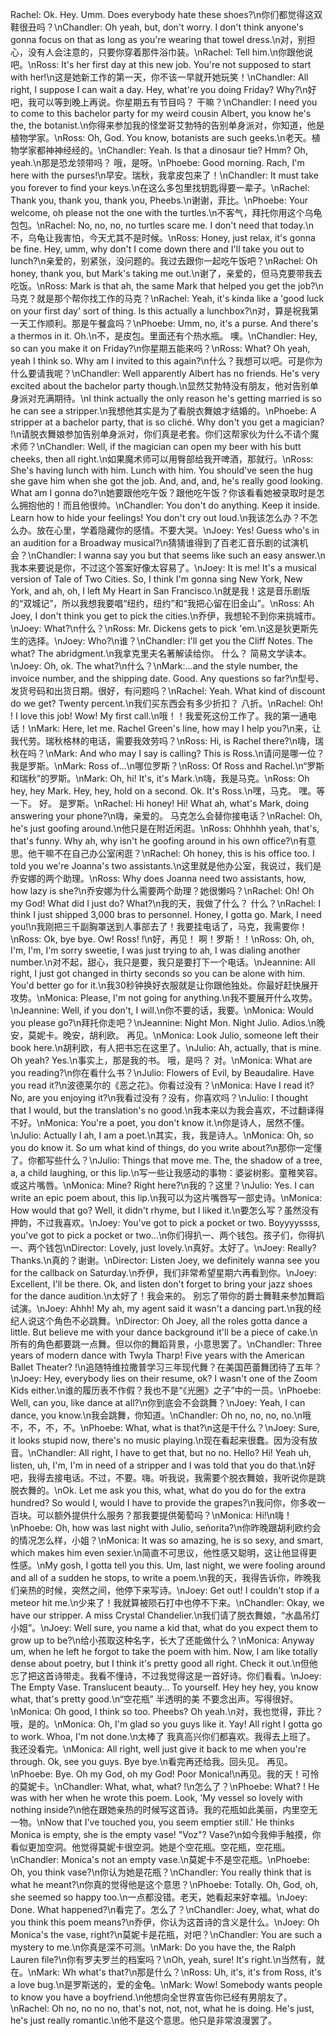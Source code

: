 Rachel: Ok. Hey. Umm. Does everybody hate these shoes?\n你们都觉得这双鞋很丑吗？\nChandler: Oh yeah, but, don't worry. I don't think anyone's gonna focus on that as long as you're wearing that towel dress.\n对，别担心，没有人会注意的，只要你穿着那件浴巾装。\nRachel: Tell him.\n你跟他说吧。\nRoss: It's her first day at this new job. You're not supposed to start with her!\n这是她新工作的第一天，你不该一早就开她玩笑！\nChandler: All right, I suppose I can wait a day. Hey, what're you doing Friday? Why?\n好吧，我可以等到晚上再说。你星期五有节目吗？ 干嘛？\nChandler: I need you to come to this bachelor party for my weird cousin Albert, you know he's the, the botanist.\n你得来参加我的怪堂哥艾勃特的告别单身派对，你知道，他是植物学家。\nRoss: Oh, God. You know, botanists are such geeks.\n老天。植物学家都神神经经的。\nChandler: Yeah. Is that a dinosaur tie? Hmm? Oh, yeah.\n那是恐龙领带吗？ 哦，是呀。\nPhoebe: Good morning. Rach, I'm here with the purses!\n早安。瑞秋，我拿皮包来了！\nChandler: It must take you forever to find your keys.\n在这么多包里找钥匙得要一辈子。\nRachel: Thank you, thank you, thank you, Pheebs.\n谢谢，菲比。\nPhoebe: Your welcome, oh please not the one with the turtles.\n不客气，拜托你用这个乌龟包包。\nRachel: No, no, no, no turtles scare me. I don't need that today.\n不，乌龟让我害怕，今天尤其不是时候。\nRoss: Honey, just relax, it's gonna be fine. Hey, umm, why don't I come down there and I'll take you out to lunch?\n亲爱的，别紧张，没问题的。我过去跟你一起吃午饭吧？\nRachel: Oh honey, thank you, but Mark's taking me out.\n谢了，亲爱的，但马克要带我去吃饭。\nRoss: Mark is that ah, the same Mark that helped you get the job?\n马克？就是那个帮你找工作的马克？\nRachel: Yeah, it's kinda like a 'good luck on your first day' sort of thing. Is this actually a lunchbox?\n对，算是祝我第一天工作顺利。那是午餐盒吗？\nPhoebe: Umm, no, it's a purse. And there's a thermos in it. Oh.\n不，是皮包。里面还有个热水瓶。 噢。\nChandler: Hey, so can you make it on Friday?\n你星期五能来吗？\nRoss: What? Oh yeah, yeah I think so. Why am I invited to this again?\n什么？我想可以吧。可是你为什么要请我呢？\nChandler: Well apparently Albert has no friends. He's very excited about the bachelor party though.\n显然艾勃特没有朋友，他对告别单身派对充满期待。\nI think actually the only reason he's getting married is so he can see a stripper.\n我想他其实是为了看脱衣舞娘才结婚的。\nPhoebe: A stripper at a bachelor party, that is so cliché. Why don't you get a magician? !\n请脱衣舞娘参加告别单身派对，你们真是老套。你们这帮家伙为什么不请个魔术师？\nChandler: Well, if the magician can open my beer with his butt cheeks, then all right.\n如果魔术师可以用臀部给我开啤酒，那就行。\nRoss: She's having lunch with him. Lunch with him. You should've seen the hug she gave him when she got the job. And, and, and, he's really good looking. What am I gonna do?\n她要跟他吃午饭？跟他吃午饭？你该看看她被录取时是怎么拥抱他的！而且他很帅。\nChandler: You don't do anything. Keep it inside. Learn how to hide your feelings! You don't cry out loud.\n我该怎么办？不怎么办。放在心里，学着隐藏你的感情。不要大哭。\nJoey: Yes! Guess who's in an audition for a Broadway musical?\n猜猜谁得到了百老汇音乐剧的试演机会？\nChandler: I wanna say you but that seems like such an easy answer.\n我本来要说是你，不过这个答案好像太容易了。\nJoey: It is me! It's a musical version of Tale of Two Cities. So, I think I'm gonna sing New York, New York, and ah, oh, I left My Heart in San Francisco.\n就是我！这是音乐剧版的“双城记”，所以我想我要唱“纽约，纽约”和“我把心留在旧金山”。\nRoss: Ah Joey, I don't think you get to pick the cities.\n乔伊，我想轮不到你来挑城市。\nJoey: What?\n什么？\nRoss: Mr. Dickens gets to pick 'em.\n这是狄更斯先生的选择。\nJoey: Who?\n谁？\nChandler: I'll get you the Cliff Notes. The what? The abridgment.\n我拿克里夫名著解读给你。 什么？ 简易文学读本。\nJoey: Oh, ok. The what?\n什么？\nMark:...and the style number, the invoice number, and the shipping date. Good. Any questions so far?\n型号、发货号码和出货日期。很好，有问题吗？\nRachel: Yeah. What kind of discount do we get? Twenty percent.\n我们买东西会有多少折扣？ 八折。\nRachel: Oh! ! I love this job! Wow! My first call.\n哦！！我爱死这份工作了。我的第一通电话！\nMark: Here, let me. Rachel Green's line, how may I help you?\n来，让我代劳。瑞秋格林的电话，需要我效劳吗？\nRoss: Hi, is Rachel there?\n嗨，瑞秋在吗？\nMark: And who may I say is calling? This is Ross.\n请问是哪一位？ 我是罗斯。\nMark: Ross of...\n哪位罗斯？\nRoss: Of Ross and Rachel.\n“罗斯和瑞秋”的罗斯。\nMark: Oh, hi! It's, it's Mark.\n嗨，我是马克。\nRoss: Oh hey, hey Mark. Hey, hey, hold on a second. Ok. It's Ross.\n嘿，马克。 嘿。等一下。 好。 是罗斯。\nRachel: Hi honey! Hi! What ah, what's Mark, doing answering your phone?\n嗨，亲爱的。 马克怎么会替你接电话？\nRachel: Oh, he's just goofing around.\n他只是在附近闲逛。\nRoss: Ohhhhh yeah, that's, that's funny. Why ah, why isn't he goofing around in his own office?\n有意思。他干嘛不在自己办公室闲逛？\nRachel: Oh honey, this is his office too. I told you we're Joanna's two assistants.\n这里就是他办公室，我说过，我们是乔安娜的两个助理。\nRoss: Why does Joanna need two assistants, how, how lazy is she?\n乔安娜为什么需要两个助理？她很懒吗？\nRachel: Oh! Oh my God! What did I just do? What?\n我的天，我做了什么？ 什么？\nRachel: I think I just shipped 3,000 bras to personnel. Honey, I gotta go. Mark, I need you!\n我刚把三千副胸罩送到人事部去了！我要挂电话了，马克，我需要你！\nRoss: Ok, bye bye. Ow! Ross! !\n好，再见！ 啊！罗斯！！\nRoss: Oh, oh, I'm, I'm, I'm sorry sweetie, I was just trying to ah, I was dialing another number.\n对不起，甜心，我只是要，我只是要打下一个电话。\nJeannine: All right, I just got changed in thirty seconds so you can be alone with him. You'd better go for it.\n我30秒钟换好衣服就是让你跟他独处。你最好赶快展开攻势。\nMonica: Please, I'm not going for anything.\n我不要展开什么攻势。\nJeannine: Well, if you don't, I will.\n你不要的话，我要。\nMonica: Would you please go?\n拜托你走吧？\nJeannine: Night Mon. Night Julio. Adios.\n晚安，莫妮卡。晚安，胡利欧。 再见。\nMonica: Look Julio, someone left their book here.\n胡利欧，有人把书忘在这里了。\nJulio: Ah, actually, that is mine. Oh yeah? Yes.\n事实上，那是我的书。 哦，是吗？ 对。\nMonica: What are you reading?\n你在看什么书？\nJulio: Flowers of Evil, by Beaudalire. Have you read it?\n波德莱尔的《恶之花》。你看过没有？\nMonica: Have I read it? No, are you enjoying it?\n我看过没有？没有，你喜欢吗？\nJulio: I thought that I would, but the translation's no good.\n我本来以为我会喜欢，不过翻译得不好。\nMonica: You're a poet, you don't know it.\n你是诗人，居然不懂。\nJulio: Actually I ah, I am a poet.\n其实，我，我是诗人。\nMonica: Oh, so you do know it. So um what kind of things, do you write about?\n那你一定懂了。你都写些什么？\nJulio: Things that move me. The, the shadow of a tree, a, a child laughing, or this lip.\n写一些让我感动的事物：婆娑树影。童稚笑容。或这片嘴唇。\nMonica: Mine? Right here?\n我的？这里？\nJulio: Yes. I can write an epic poem about, this lip.\n我可以为这片嘴唇写一部史诗。\nMonica: How would that go? Well, it didn't rhyme, but I liked it.\n要怎么写？虽然没有押韵，不过我喜欢。\nJoey: You've got to pick a pocket or two. Boyyyyssss, you've got to pick a pocket or two...\n你们得扒一、两个钱包。孩子们，你得扒一、两个钱包\nDirector: Lovely, just lovely.\n真好。太好了。\nJoey: Really? Thanks.\n真的？谢谢。\nDirector: Listen Joey, we definitely wanna see you for the callback on Saturday.\n乔伊，我们非常希望星期六再看到你。\nJoey: Excellent, I'll be there. Ok, and listen don't forget to bring your jazz shoes for the dance audition.\n太好了！我会来的。 别忘了带你的爵士舞鞋来参加舞蹈试演。\nJoey: Ahhh! My ah, my agent said it wasn't a dancing part.\n我的经纪人说这个角色不必跳舞。\nDirector: Oh Joey, all the roles gotta dance a little. But believe me with your dance background it'll be a piece of cake.\n所有的角色都要跳一点舞。但以你的舞蹈背景，小意思罢了。\nChandler: Three years of modern dance with Twyla Tharp! Five years with the American Ballet Theater? !\n追随特维拉撒普学习三年现代舞？在美国芭蕾舞团待了五年？\nJoey: Hey, everybody lies on their resume, ok? I wasn't one of the Zoom Kids either.\n谁的履历表不作假？我也不是“《光圈》之子”中的一员。\nPhoebe: Well, can you, like dance at all?\n你到底会不会跳舞？\nJoey: Yeah, I can dance, you know.\n我会跳舞，你知道。\nChandler: Oh no, no, no, no.\n哦不，不，不，不。\nPhoebe: What, what is that?\n这是干什么？\nJoey: Sure, it looks stupid now, there's no music playing.\n现在看起来很蠢。因为没有放音。\nChandler: All right, I have to get that, but no no. Hello? Hi! Yeah uh, listen, uh, I'm, I'm in need of a stripper and I was told that you do that.\n好吧，我得去接电话。不过，不要。嗨。听我说，我需要个脱衣舞娘，我听说你是跳脱衣舞的。\nOk. Let me ask you this, what, what do you do for the extra hundred? So would I, would I have to provide the grapes?\n我问你，你多收一百块。可以额外提供什么服务？那我要提供葡萄吗？\nMonica: Hi!\n嗨！\nPhoebe: Oh, how was last night with Julio, señorita?\n你昨晚跟胡利欧约会的情况怎么样，小姐？\nMonica: It was so amazing, he is so sexy, and smart, which makes him even sexier.\n简直不可思议，他性感又聪明，这让他显得更性感。\nMy gosh, I gotta tell you this. Um, last night, we were fooling around and all of a sudden he stops, to write a poem.\n我的天，我得告诉你，昨晚我们亲热的时候，突然之间，他停下来写诗。\nJoey: Get out! I couldn't stop if a meteor hit me.\n少来了！我就算被陨石打中也停不下来。\nChandler: Okay, we have our stripper. A miss Crystal Chandelier.\n我们请了脱衣舞娘，“水晶吊灯小姐”。\nJoey: Well sure, you name a kid that, what do you expect them to grow up to be?\n给小孩取这种名字，长大了还能做什么？\nMonica: Anyway um, when he left he forgot to take the poem with him. Now, I am like totally dense about poetry, but I think it's pretty good all right. Check it out.\n但他忘了把这首诗带走。我看不懂诗，不过我觉得这是一首好诗。你们看看。\nJoey: The Empty Vase. Translucent beauty... To yourself. Hey hey hey, you know what, that's pretty good.\n“空花瓶” 半透明的美 不要念出声。写得很好。\nMonica: Oh good, I think so too. Pheebs? Oh yeah.\n对，我也觉得，菲比？ 哦，是的。\nMonica: Oh, I'm glad so you guys like it. Yay! All right I gotta go to work. Whoa, I'm not done.\n太棒了 我真高兴你们都喜欢。我得去上班了。 我还没看完。\nMonica: All right, well just give it back to me when you're through. Ok, see you guys. Bye bye.\n看完再还给我。回头见。 再见。\nPhoebe: Bye. Oh my God, oh my God! Poor Monica!\n再见。我的天！可怜的莫妮卡。\nChandler: What, what, what? !\n怎么了？\nPhoebe: What? ! He was with her when he wrote this poem. Look, 'My vessel so lovely with nothing inside?\n他在跟她亲热的时候写这首诗。我的花瓶如此美丽，内里空无一物。\nNow that I've touched you, you seem emptier still.' He thinks Monica is empty, she is the empty vase! "Voz"? Vase?\n如今我伸手触摸，你看似更加空洞。他觉得莫妮卡很空洞。她是个空花瓶。空花瓶，空花瓶。\nChandler: Monica's not an empty vase.\n莫妮卡不是空花瓶。\nPhoebe: Oh, you think vase?\n你认为她是花瓶？\nChandler: You really think that is what he meant?\n你真的觉得他是这个意思？\nPhoebe: Totally. Oh, God, oh, she seemed so happy too.\n一点都没错。老天，她看起来好幸福。\nJoey: Done. What happened?\n看完了。怎么了？\nChandler: Joey, what, what do you think this poem means?\n乔伊，你认为这首诗的含义是什么。\nJoey: Oh Monica's the vase, right?\n莫妮卡是花瓶，对吧？\nChandler: You are such a mystery to me.\n你真是深不可测。\nMark: Do you have the, the Ralph Lauren file?\n你有罗夫罗兰的档案吗？\nOh, yeah, sure! It's right.\n当然有，就在。\nMark: Wh what's that?\n那是什么？\nRoss: Uh, it's, it's from Ross, it's a love bug.\n是罗斯送的，爱的金龟。\nMark: Wow! Somebody wants people to know you have a boyfriend.\n他想向全世界宣告你已经有男朋友了。\nRachel: Oh no, no no no, that's not, not, not, what he is doing. He's just, he's just really romantic.\n他不是这个意思。他只是非常浪漫罢了。
        